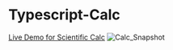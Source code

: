 # Typescript-Calc
[Live Demo for Scientific Calc](https://anshshah-1609.github.io/Typescript-Calc/)
![Calc_Snapshot](https://user-images.githubusercontent.com/85743845/150930985-1f0e2230-c64c-45e8-9807-78f8b6351797.jpg)
